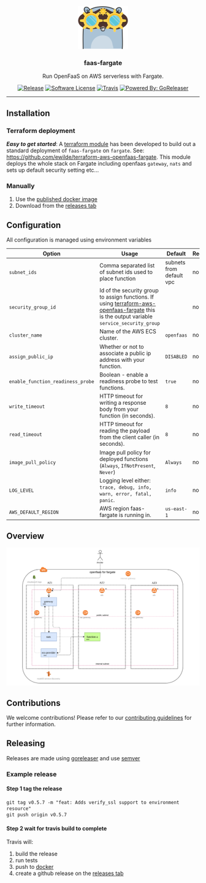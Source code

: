 <p align="center">
  <img alt="Mascot" src="docs/mascot.png" />
  <h3 align="center">faas-fargate</h3>
  <p align="center">Run OpenFaaS on AWS serverless with Fargate.</p>
  <p align="center">
    <a href="https://github.com/goreleaser/goreleaser/releases/latest"><img alt="Release" src="https://img.shields.io/github/release/ewilde/faas-fargate.svg?style=flat-square"></a>
    <a href="/LICENSE.md"><img alt="Software License" src="https://img.shields.io/badge/license-MIT-brightgreen.svg?style=flat-square"></a>
    <a href="https://travis-ci.org/ewilde/faas-fargate"><img alt="Travis" src="https://img.shields.io/travis/ewilde/faas-fargate/master.svg?style=flat-square"></a>
    <a href="https://github.com/goreleaser"><img alt="Powered By: GoReleaser" src="https://img.shields.io/badge/powered%20by-goreleaser-green.svg?style=flat-square"></a>   
  </p>
</p>

---

## Installation
### Terraform deployment
_**Easy to get started**_: A [terraform module](https://github.com/ewilde/terraform-aws-openfaas-fargate) has been developed 
to build out a standard deployment of `faas-fargate` on `fargate`. See: https://github.com/ewilde/terraform-aws-openfaas-fargate.
This module deploys the whole stack on Fargate including openfaas `gateway`, `nats` and sets up default security setting
etc...

### Manually
1. Use the [published docker image](https://hub.docker.com/r/ewilde/faas-fargate/)
2. Download from the [releases tab](https://github.com/ewilde/faas-fargate/releases)

## Configuration
All configuration is managed using environment variables

| Option                            | Usage                                                                                          | Default                  | Required |
|-----------------------------------|------------------------------------------------------------------------------------------------|--------------------------|----------|
| `subnet_ids`                      | Comma separated list of subnet ids used to place function                                      | subnets from default vpc |   no     |
| `security_group_id`               | Id of the security group to assign functions. If using [terraform-aws-openfaas-fargate](https://github.com/ewilde/terraform-aws-openfaas-fargate) this is the output variable `service_security_group`                                                  |                          |   no       |
| `cluster_name`                    | Name of the AWS ECS cluster.                                                                   | `openfaas`               |   no     |
| `assign_public_ip`                | Whether or not to associate a public ip address with your function.                            | `DISABLED`               |   no     |
| `enable_function_readiness_probe` | Boolean - enable a readiness probe to test functions.                                          | `true`                   |   no     |
| `write_timeout`                   | HTTP timeout for writing a response body from your function (in seconds).                      | `8`                      |   no     |
| `read_timeout`                    | HTTP timeout for reading the payload from the client caller (in seconds).                      | `8`                      |   no     |
| `image_pull_policy`               | Image pull policy for deployed functions (`Always`, `IfNotPresent`, `Never`)                   | `Always`                 |   no     |
| `LOG_LEVEL`                       | Logging level either: `trace, debug, info, warn, error, fatal, panic`.                         | `info`                   |   no     |
| `AWS_DEFAULT_REGION`              | AWS region faas-fargate is running in.                                                         | `us-east-1`              |   no     |

## Overview
![diagram of the openfaas on fargate architecture](./docs/architecture.png "Openfaas for fargate overview")

## Contributions
We welcome contributions! Please refer to our [contributing guidelines](CONTRIBUTING.md) for further information.

## Releasing
Releases are made using [goreleaser](https://github.com/goreleaser/goreleaser) and use [semver](https://semver.org/)

### Example release
#### Step 1 tag the release
```
git tag v0.5.7 -m "feat: Adds verify_ssl support to environment resource"
git push origin v0.5.7
```
#### Step 2 wait for travis build to complete
Travis will:
1. build the release
1. run tests
1. push to [docker](https://hub.docker.com/r/ewilde/faas-fargate/)
1. create a github release on the [releases tab](https://github.com/ewilde/faas-fargate/releases)
